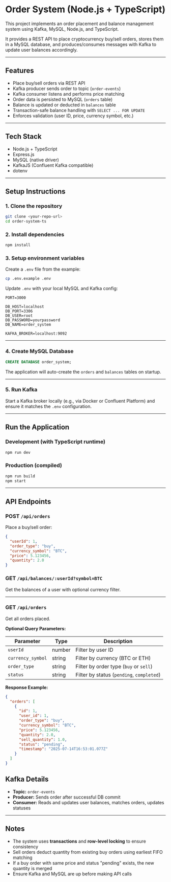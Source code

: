 
# Order System (Node.js + TypeScript)

This project implements an order placement and balance management system using Kafka, MySQL, Node.js, and TypeScript.

It provides a REST API to place cryptocurrency buy/sell orders, stores them in a MySQL database, and produces/consumes messages with Kafka to update user balances accordingly.

---

## Features

* Place buy/sell orders via REST API
* Kafka producer sends order to topic (`order-events`)
* Kafka consumer listens and performs price matching
* Order data is persisted to MySQL (`orders` table)
* Balance is updated or deducted in `balances` table
* Transaction-safe balance handling with `SELECT ... FOR UPDATE`
* Enforces validation (user ID, price, currency symbol, etc.)

---

## Tech Stack

* Node.js + TypeScript
* Express.js
* MySQL (native driver)
* KafkaJS (Confluent Kafka compatible)
* dotenv

---

## Setup Instructions

### 1. Clone the repository

```bash
git clone <your-repo-url>
cd order-system-ts
```

### 2. Install dependencies

```bash
npm install
```

### 3. Setup environment variables

Create a `.env` file from the example:

```bash
cp .env.example .env
```

Update `.env` with your local MySQL and Kafka config:

```
PORT=3000

DB_HOST=localhost
DB_PORT=3306
DB_USER=root
DB_PASSWORD=yourpassword
DB_NAME=order_system

KAFKA_BROKER=localhost:9092
```

---

### 4. Create MySQL Database

```sql
CREATE DATABASE order_system;
```

The application will auto-create the `orders` and `balances` tables on startup.

---

### 5. Run Kafka

Start a Kafka broker locally (e.g., via Docker or Confluent Platform) and ensure it matches the `.env` configuration.

---

## Run the Application

### Development (with TypeScript runtime)

```bash
npm run dev
```

### Production (compiled)

```bash
npm run build
npm start
```

---

## API Endpoints

### POST `/api/orders`

Place a buy/sell order:

```json
{
  "userId": 1,
  "order_type": "buy",
  "currency_symbol": "BTC",
  "price": 5.123456,
  "quantity": 2.0
}
```

### GET `/api/balances/:userId?symbol=BTC`

Get the balances of a user with optional currency filter.

---

### GET `/api/orders`

Get all orders placed.

**Optional Query Parameters:**

| Parameter         | Type   | Description                               |
| ----------------- | ------ | ----------------------------------------- |
| `userId`          | number | Filter by user ID                         |
| `currency_symbol` | string | Filter by currency (BTC or ETH)           |
| `order_type`      | string | Filter by order type (`buy` or `sell`)    |
| `status`          | string | Filter by status (`pending`, `completed`) |

**Response Example:**

```json
{
  "orders": [
    {
      "id": 1,
      "user_id": 1,
      "order_type": "buy",
      "currency_symbol": "BTC",
      "price": 5.123456,
      "quantity": 2.0,
      "sell_quantity": 1.0,
      "status": "pending",
      "timestamp": "2025-07-14T16:53:01.077Z"
    }
  ]
}
```

## Kafka Details

* **Topic:** `order-events`
* **Producer:** Sends order after successful DB commit
* **Consumer:** Reads and updates user balances, matches orders, updates statuses

---

## Notes

* The system uses **transactions** and **row-level locking** to ensure consistency
* Sell orders deduct quantity from existing buy orders using earliest FIFO matching
* If a buy order with same price and status "pending" exists, the new quantity is merged
* Ensure Kafka and MySQL are up before making API calls
